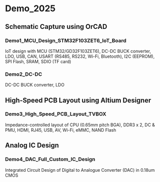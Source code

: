 # Demo_2025

## Schematic Capture using OrCAD

### Demo1_MCU_Design_STM32F103ZET6_IoT_Board
IoT design with MCU (STM32/GD32F103ZET6), DC-DC BUCK converter, LDO, USB, CAN, USART (RS485, RS232, Wi-Fi, Bluetooth), I2C (EEPROM), SPI Flash, SRAM, SDIO (TF card)

### Demo2_DC-DC
DC-DC BUCK converter, LDO

## High-Speed PCB Layout using Altium Designer

### Demo3_High_Speed_PCB_Layout_TVBOX
Impedance-controlled layout of CPU (0.65mm pitch BGA), DDR3 x 2, DC & PMU, HDMI, RJ45, USB, AV, Wi-Fi, eMMC, NAND Flash

## Analog IC Design

### Demo4_DAC_Full_Custom_IC_Design
Integrated Circuit Design of Digital to Analogue Converter (DAC) in 0.18um CMOS
